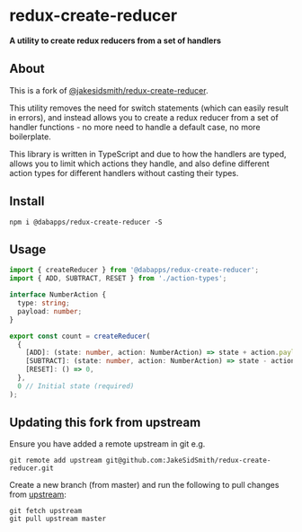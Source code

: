 # redux-create-reducer

**A utility to create redux reducers from a set of handlers**

## About

This is a fork of [@jakesidsmith/redux-create-reducer](https://github.com/jakesidsmith/redux-create-reducer).

This utility removes the need for switch statements (which can easily result in errors), and instead allows you to create a redux reducer from a set of handler functions - no more need to handle a default case, no more boilerplate.

This library is written in TypeScript and due to how the handlers are typed, allows you to limit which actions they handle, and also define different action types for different handlers without casting their types.

## Install

```shell
npm i @dabapps/redux-create-reducer -S
```

## Usage

```ts
import { createReducer } from '@dabapps/redux-create-reducer';
import { ADD, SUBTRACT, RESET } from './action-types';

interface NumberAction {
  type: string;
  payload: number;
}

export const count = createReducer(
  {
    [ADD]: (state: number, action: NumberAction) => state + action.payload,
    [SUBTRACT]: (state: number, action: NumberAction) => state - action.payload,
    [RESET]: () => 0,
  },
  0 // Initial state (required)
);
```

## Updating this fork from upstream

Ensure you have added a remote upstream in git e.g.

```shell
git remote add upstream git@github.com:JakeSidSmith/redux-create-reducer.git
```

Create a new branch (from master) and run the following to pull changes from [upstream](https://github.com/jakesidsmith/redux-create-reducer):

```shell
git fetch upstream
git pull upstream master
```
